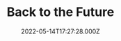 ---
title: "Back to the Future"
year: 1985
date: 2022-05-14T17:27:28.000Z
permalink: /almanac/movies/2022-05-14-back-to-the-future/index.html
link: https://letterboxd.com/rknightuk/film/back-to-the-future/10/
rating: 3
tmdbid: 105
---